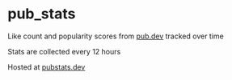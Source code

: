 # pub_stats
Like count and popularity scores from [pub.dev](https://pub.dev) tracked over time

Stats are collected every 12 hours

Hosted at [pubstats.dev](https://pubstats.dev)